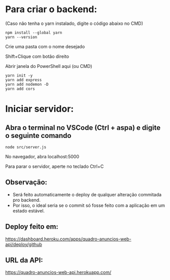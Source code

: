 # Para criar o backend:

(Caso não tenha o yarn instalado, digite o código abaixo no CMD)
```
npm install --global yarn
yarn --version
```


Crie uma pasta com o nome desejado

Shift+Clique com botão direito

Abrir janela do PowerShell aqui (ou CMD)
```
yarn init -y
yarn add express
yarn add nodemon -D
yarn add cors
```

# Iniciar servidor:
## Abra o terminal no VSCode (Ctrl + aspa) e digite o seguinte comando
```
node src/server.js
```

No navegador, abra localhost:5000

Para parar o servidor, aperte no teclado Ctrl+C


## Observação:
- Será feito automaticamente o deploy de qualquer alteração commitada pro backend.
- Por isso, o ideal seria se o commit só fosse feito com a aplicação em um estado estável.

## Deploy feito em:
https://dashboard.heroku.com/apps/quadro-anuncios-web-api/deploy/github
## URL da API: 
https://quadro-anuncios-web-api.herokuapp.com/